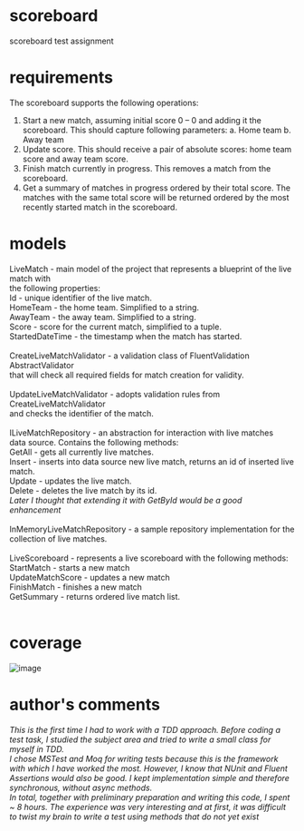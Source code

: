 # scoreboard
scoreboard test assignment

# requirements
The scoreboard supports the following operations: 
1. Start a new match, assuming initial score 0 – 0 and adding it the scoreboard. 
This should capture following parameters:
a. Home team
b. Away team
2. Update score. This should receive a pair of absolute scores: home team score and away 
team score. 
3. Finish match currently in progress. This removes a match from the scoreboard.
4. Get a summary of matches in progress ordered by their total score. The matches with the 
same total score will be returned ordered by the most recently started match in the 
scoreboard. 

# models
LiveMatch - main model of the project that represents a blueprint of the live match with <br>
the following properties: <br>
Id - unique identifier of the live match.<br>
HomeTeam - the home team. Simplified to a string.<br>
AwayTeam - the away team. Simplified to a string.<br>
Score - score for the current match, simplified to a tuple.<br>
StartedDateTime - the timestamp when the match has started.<br>
<br>
CreateLiveMatchValidator - a validation class of FluentValidation AbstractValidator<br>
that will check all required fields for match creation for validity.<br>
<br>
UpdateLiveMatchValidator - adopts validation rules from CreateLiveMatchValidator <br>
and checks the identifier of the match.<br>
<br>
ILiveMatchRepository - an abstraction for interaction with live matches<br>
data source. Contains the following methods:<br>
GetAll - gets all currently live matches.<br>
Insert - inserts into data source new live match, returns an id of inserted live match.<br>
Update - updates the live match.<br>
Delete - deletes the live match by its id.<br>
<i>Later I thought that extending it with GetById would be a good enhancement</i><br>
<br>
InMemoryLiveMatchRepository - a sample repository implementation for the collection of live matches.<br>
<br>
LiveScoreboard - represents a live scoreboard with the following methods: <br>
StartMatch - starts a new match <br>
UpdateMatchScore - updates a new match <br>
FinishMatch - finishes a new match <br>
GetSummary - returns ordered live match list. <br>
<br>
# coverage
![image](https://github.com/daros-bsnss/ScoreboardLib/assets/160322800/763a3aa6-7114-4822-936e-18ecad8f480e)

# author's comments
<i>
This is the first time I had to work with a TDD approach. 
Before coding a test task, I studied the subject area and tried to 
write a small class for myself in TDD.</i>
<br>
<i>
I chose MSTest and Moq for writing tests because this is the framework with which I have worked the most. 
However, I know that NUnit and Fluent Assertions would also be good.
I kept implementation simple and therefore synchronous, without async methods.
</i>
<br>
<i>
In total, together with preliminary preparation and writing this code, I spent ~ 8 hours.
The experience was very interesting and at first, it was difficult 
to twist my brain to write a test using methods that do not yet exist</i>
